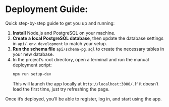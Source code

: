 # Deployment Guide:

Quick step-by-step guide to get you up and running:

1. **Install** Node.js and PostgreSQL on your machine.
2. **Create a local PostgreSQL database**, then update the database settings in `api/.env.development` to match your setup.
3. **Run the schema file** `api/schema-pg.sql` to create the necessary tables in your new database.
4. In the project’s root directory, open a terminal and run the manual deployment script:
   ```bash
   npm run setup-dev
   ```
   This will launch the app locally at `http://localhost:3000/`. If it doesn’t load the first time, just try refreshing the page.

Once it’s deployed, you’ll be able to register, log in, and start using the app.